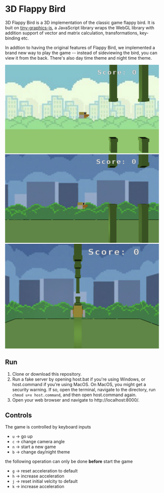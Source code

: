 # 3D Flappy Bird
 3D Flappy Bird is a 3D implementation of the classic game flappy bird. It is buit on [tiny-graphics-js](https://github.com/encyclopedia-of-code/tiny-graphics-js), a JavaScript library wraps the WebGL library with addition support of vector and matrix calculation, transformations, key-binding etc.

 In addtion to having the original features of Flappy Bird, we implemented a brand new way to play the game -- instead of sideviewing the bird, you can view it from the back. There's also day time theme and night time theme.

<img src=".github/img/gameplay.png" width="550">
<img src=".github/img/night_theme.png" width="550">
<img src=".github/img/back.png" width="550">

 ## Run
1. Clone or download this repository.
2. Run a fake server by opening host.bat if you're using Windows, or host.command if you're using MacOS. On MacOS, you might get a security warning. If so, open the terminal, navigate to the directory, run `chmod u+x host.command`, and then open host.command again.
3. Open your web browser and navigate to http://localhost:8000/. 

## Controls
The game is controlled by keyboard inputs
- `u` -> go up
- `c` -> change camera angle
- `n` -> start a new game
- `b` -> change day/night theme

the following operation can only be done **before** start the game
- `g` -> reset acceleration to default
- `h` -> increase acceleration
- `j` -> reset initial velcity to default
- `k` -> increase acceleration


